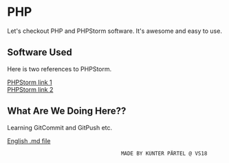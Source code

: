 # PHP
Let's checkout PHP and PHPStorm software. It's awesome and easy to use.

## Software Used

Here is two references to PHPStorm.

[PHPStorm link 1](https://www.jetbrains.com/phpstorm/specials/phpstorm/phpstorm.html?gclid=Cj0KCQiArenfBRCoARIsAFc1FqfQQzCA6e28CV-_Uj-JeI57javPAUJjmev_3k113FbFX1Uf6ev9d_oaAnT-EALw_wcB&gclsrc=aw.ds)  
[PHPStorm link 2](https://www.jetbrains.com/phpstorm/documentation/)  

## What Are We Doing Here??

Learning GitCommit and GitPush etc.  


[English .md file](PHP/README.en.md)




                    
                                
                                
                                
                                
                                
                                
                                
                                
                                         MADE BY KÜNTER PÄRTEL @ VS18